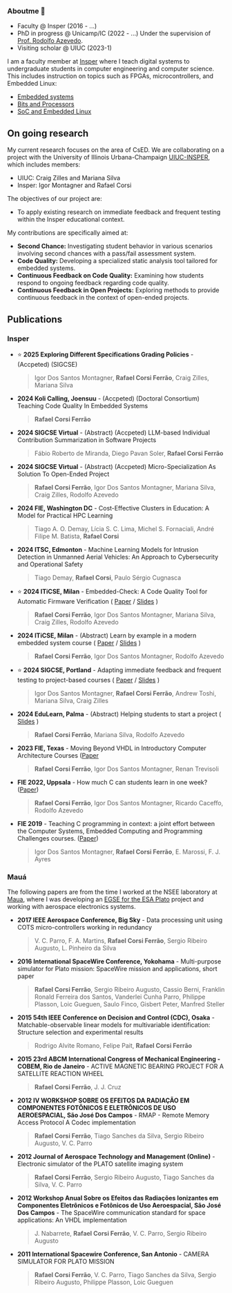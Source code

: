 ### Aboutme 👋

- Faculty @ Insper (2016 - ...)
- PhD in progress @ Unicamp/IC (2022 - ...) Under the supervision of [Prof. Rodolfo Azevedo](https://www.ic.unicamp.br/~rodolfo/).
- Visiting scholar @ UIUC (2023-1)

I am a faculty member at [Insper](https://insper.edu.br) where I teach digital systems to undergraduate students in computer engineering and computer science. This includes instruction on topics such as FPGAs, microcontrollers, and Embedded Linux:

- [Embedded systems](https://insper-embarcados.github.io/site/)
- [Bits and Processors](https://insper.github.io/bits-e-proc/) 
- [SoC and Embedded Linux](https://insper.github.io/Embarcados-Avancados/)
  
## On going research

My current research focuses on the area of CsED. We are collaborating on a project with the University of Illinois Urbana-Champaign [UIUC-INSPER](https://cs.illinois.edu/research/insper), which includes members:

- UIUC: Craig Zilles and Mariana Silva
- Insper: Igor Montagner and Rafael Corsi

The objectives of our project are:

- To apply existing research on immediate feedback and frequent testing within the Insper educational context.

My contributions are specifically aimed at:

- **Second Chance:** Investigating student behavior in various scenarios involving second chances with a pass/fail assessment system.
- **Code Quality:** Developing a specialized static analysis tool tailored for embedded systems.
- **Continuous Feedback on Code Quality:** Examining how students respond to ongoing feedback regarding code quality.
- **Continuous Feedback in Open Projects:** Exploring methods to provide continuous feedback in the context of open-ended projects.

## Publications

### Insper

- ⭐ **2025 Exploring Different Specifications Grading Policies** - (Accpeted) (SIGCSE)
  > Igor Dos Santos Montagner, **Rafael Corsi Ferrão**, Craig Zilles, Mariana Silva

- **2024 Koli Calling, Joensuu** - (Accpeted) (Doctoral Consortium) Teaching Code Quality In Embedded Systems
  > **Rafael Corsi Ferrão**

- **2024 SIGCSE Virtual** - (Abstract) (Accpeted) LLM-based Individual Contribution Summarization in Software Projects
  >  Fábio Roberto de Miranda, Diego Pavan Soler, **Rafael Corsi Ferrão**

- **2024 SIGCSE Virtual** -  (Abstract) (Accpeted) Micro-Specialization As Solution To Open-Ended Project
    >  **Rafael Corsi Ferrão**, Igor Dos Santos Montagner, Mariana Silva, Craig Zilles, Rodolfo Azevedo

- **2024 FIE, Washington DC** - Cost-Effective Clusters in Education: A Model for Practical HPC Learning
   > Tiago A. O. Demay, Lícia S. C. Lima, Michel S. Fornaciali, André Filipe M. Batista, **Rafael Corsi** 

- **2024 ITSC, Edmonton** - Machine Learning Models for Intrusion Detection in Unmanned Aerial Vehicles: An Approach to Cybersecurity and Operational Safety
    > Tiago Demay, **Rafael Corsi**, Paulo Sérgio Cugnasca
  
- ⭐ **2024 ITiCSE, Milan** - Embedded-Check: A Code Quality Tool for Automatic Firmware Verification ( [Paper](https://dl-acm-org.proxy2.library.illinois.edu/doi/10.1145/3649217.3653577) / [Slides](https://raw.githubusercontent.com/rafaelcorsi/paper-data/main/24a-iticse-embedded-check-presentation.pdf) )
    >  **Rafael Corsi Ferrão**, Igor Dos Santos Montagner, Mariana Silva, Craig Zilles, Rodolfo Azevedo

- **2024 ITiCSE, Milan** - (Abstract) Learn by example in a modern embedded system course ( [Paper](https://dl.acm.org/doi/10.1145/3649405.3659522) / [Slides](https://raw.githubusercontent.com/rafaelcorsi/paper-data/main/24a-iticse-tips-presentation.pdf) )
    >  **Rafael Corsi Ferrão**, Igor Dos Santos Montagner, Rodolfo Azevedo

- ⭐ **2024 SIGCSE, Portland** - Adapting immediate feedback and frequent testing to project-based courses ( [Paper](https://dl.acm.org/doi/abs/10.1145/3626252.3630841) / [Slides](https://igordsm.github.io/paper-no-sigcse-2024/) )
    > Igor Dos Santos Montagner, **Rafael Corsi Ferrão**, Andrew Toshi, Mariana Silva, Craig Zilles

- **2024 EduLearn, Palma** - (Abstract) Helping students to start a project ( [Slides](https://raw.githubusercontent.com/rafaelcorsi/paper-data/main/24a-edulearn-palma-rafael-ferrao.pdf) )
    > **Rafael Corsi Ferrão**, Mariana Silva, Rodolfo Azevedo
  
-  **2023 FIE, Texas** - Moving Beyond VHDL in Introductory Computer Architecture Courses ([Paper](https://ieeexplore.ieee.org/document/10342910/)
    > **Rafael Corsi Ferrão**, Igor Dos Santos Montagner, Renan Trevisoli

-  **FIE 2022, Uppsala** - How much C can students learn in one week? ([Paper](https://ieeexplore.ieee.org/document/9962662/))
   > **Rafael Corsi Ferrão**, Igor Dos Santos Montagner, Ricardo Caceffo, Rodolfo Azevedo

- **FIE 2019** - Teaching C programming in context: a joint effort between the Computer Systems, Embedded Computing and Programming Challenges courses. ([Paper](https://ieeexplore.ieee.org/document/9028687/))
    > Igor Dos Santos Montagner, **Rafael Corsi Ferrão**, E. Marossi, F. J. Ayres

### Mauá 

The following papers are from the time I worked at the NSEE laboratory at [Maua](https://maua.br), where I was developing an [EGSE for the ESA Plato](https://plato-project.iaa.es/node/17) project and working with aerospace electronics systems.

- **2017 IEEE Aerospace Conference, Big Sky** - Data processing unit using COTS micro-controllers working in redundancy
    > V. C. Parro, F. A. Martins, **Rafael Corsi Ferrão**, Sergio Ribeiro Augusto, L. Pinheiro da Silva

- **2016 International SpaceWire Conference, Yokohama** - Multi-purpose simulator for Plato mission: SpaceWire mission and applications, short paper
    > **Rafael Corsi Ferrão**, Sergio Ribeiro Augusto, Cassio Berni, Franklin Ronald Ferreira dos Santos, Vanderlei Cunha Parro, Philippe Plasson, Loic Gueguen, Saulo Finco, Gisbert Peter, Manfred Steller

- **2015 54th IEEE Conference on Decision and Control (CDC), Osaka** - Matchable-observable linear models for multivariable identification: Structure selection and experimental results
    > Rodrigo Alvite Romano, Felipe Pait, **Rafael Corsi Ferrão**

- **2015 23rd ABCM International Congress of Mechanical Engineering - COBEM, Rio de Janeiro** - ACTIVE MAGNETIC BEARING PROJECT FOR A SATELLITE REACTION WHEEL
    > **Rafael Corsi Ferrão**, J. J. Cruz

- **2012 IV WORKSHOP SOBRE OS EFEITOS DA RADIAÇÃO EM COMPONENTES FOTÔNICOS E ELETRÔNICOS DE USO AEROESPACIAL, São José Dos Campos** - RMAP - Remote Memory Access Protocol A Codec implementation
    > **Rafael Corsi Ferrão**, Tiago Sanches da Silva, Sergio Ribeiro Augusto, V. C. Parro

- **2012 Journal of Aerospace Technology and Management (Online)** - Electronic simulator of the PLATO satellite imaging system
    > **Rafael Corsi Ferrão**, Sergio Ribeiro Augusto, Tiago Sanches da Silva, V. C. Parro

- **2012 Workshop Anual Sobre os Efeitos das Radiações Ionizantes em Componentes Eletrônicos e Fotônicos de Uso Aeroespacial, São José Dos Campos** - The SpaceWire communication standard for space applications: An VHDL implementation
    > J. Nabarrete, **Rafael Corsi Ferrão**, V. C. Parro, Sergio Ribeiro Augusto

- **2011 International Spacewire Conference, San Antonio** - CAMERA SIMULATOR FOR PLATO MISSION
    > **Rafael Corsi Ferrão**, V. C. Parro, Tiago Sanches da Silva, Sergio Ribeiro Augusto, Philippe Plasson, Loic Gueguen
